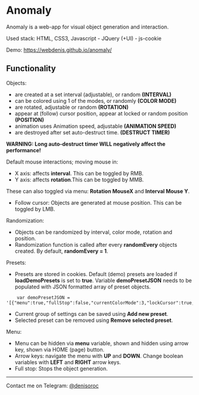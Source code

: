 # Anomaly
Anomaly is a web-app for visual object generation and interaction.

Used stack: HTML, CSS3, Javascript - JQuery (+UI) - js-cookie

Demo: https://webdenis.github.io/anomaly/

## Functionality
Objects:
- are created at a set interval (adjustable), or random **(INTERVAL)**
- can be colored using 1 of the modes, or randomly **(COLOR MODE)**
- are rotated, adjustable or random **(ROTATION)**
- appear at (follow) cursor position, appear at locked or random position **(POSITION)**
- animation uses Animation speed, adjustable **(ANIMATION SPEED)**
- are destroyed after set auto-destruct time. **(DESTRUCT TIMER)**

**WARNING: Long auto-destruct timer WILL negatively affect the performance!** 

Default mouse interactions; moving mouse in:
- X axis: affects **interval**. This can be toggled by RMB.
- Y axis: affects **rotation**.This can be toggled by MMB.

These can also toggled via menu: **Rotation MouseX** and **Interval Mouse Y**.
- Follow cursor: Objects are generated at mouse position. This can be toggled by LMB.

Randomization:
- Objects can be randomized by interval, color mode, rotation and position.
- Randomization function is called after every **randomEvery** objects created. By default, **randomEvery = 1**.

Presets:
- Presets are stored in cookies. Default (demo) presets are loaded if **loadDemoPresets** is set to **true**. Variable **demoPresetJSON** needs to be populated with JSON formatted array of preset objects.
```
	var demoPresetJSON = '[{"menu":true,"fullStop":false,"currentColorMode":3,"lockCursor":true,"interval":0.2,"intervalMouseMode":false,"rotationMouseMode":false,"rotationValue":65,"animationTimer":7.5,"destructTimer":3000,"currentMouseX":50,"currentMouseY":50,"randomRotation":true,"randomInterval":false,"randomLocation":false,"randomColors":false,"randomEvery":1}]';
```
- Current group of settings can be saved using **Add new preset**.
- Selected preset can be removed using **Remove selected preset**.

Menu: 
- Menu can be hidden via **menu** variable, shown and hidden using arrow key, shown via HOME (page) button.
- Arrow keys: navigate the menu with **UP** and **DOWN**. Change boolean variables with **LEFT** and **RIGHT** arrow keys.
- Full stop: Stops the object generation.

---

Contact me on Telegram: [@denisoroc](https://t.me/denisoroc)
